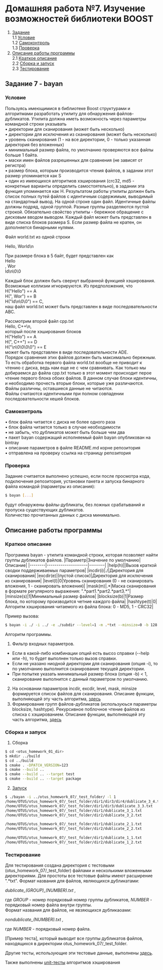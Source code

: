 # Домашняя работа №7. Изучение возможностей библиотеки BOOST  
1. [Задание](#task)  
    1.1 [Условие](#task_description)  
    1.2 [Самоконтроль](#selfcontrol)  
    1.3 [Проверка](#checking)  
2. [Описание работы программы](#prog_description)  
    2.1 [Краткое описание](#comments)  
    2.2 [Сборка и запуск](#build)  
    2.3 [Тестирование](#testing)  
  
## Задание 7 - bayan <a name="task"></a>  

### Условие <a name="task_description"></a>  
Пользуясь имеющимися в библиотеке Boost структурами и алгоритмами разработать утилиту для обнаружения файлов-дубликатов. Утилита должна иметь возможность через параметры командной строки указывать  
• директории для сканирования (может быть несколько)  
• директории для исключения из сканирования (может быть несколько)  
• уровень сканирования (1 - на все директории, 0 - только указанная директория без вложенных)  
• минимальный размер файла, по умолчанию проверяются все файлы больше 1 байта.  
• маски имен файлов разрешенных для сравнения (не зависят от регистра)  
• размер блока, которым производится чтения файлов, в задании этот размер упоминается как S  
• один из имеющихся алгоритмов хэширования (crc32, md5 - конкретные варианты определить самостоятельно), в задании эта функция упоминается как H. 
Результатом работы утилиты должен быть список полных путей файлов с идентичным содержимым, выводимый на стандартный вывод. На одной строке один файл. Идентичные файлы должны подряд, одной группой. Разные группы разделяются пустой строкой. Обязательно свойство утилиты - бережное обращение с дисковым вводом выводом. Каждый файл может быть представлен в виде списка блоков размера S. Если размер файла не кратен, он дополняется бинарными нулями.  
  
Файл world.txt из одной строки  
  
Hello, World\n
  
При размере блока в 5 байт, будет представлен как  
Hello  
, Wor  
ld\n\0\0  
  
Каждый блок должен быть свернут выбранной функцией хэширования. Возможные коллизии игнорируются. Из предположения, что  
H("Hello") == A  
H(", Wor") == B  
H("ld\n\0\0") == C,  
наш файл world.txt может быть представлен в виде последовательности ABC.  
  
Рассмотрим второй файл cpp.txt  
Hello, C++\n,  
который после хэширования блоков  
H("Hello") == A  
H(", C++") == D  
H("\n\0\0\0\0") == E  
может быть представлен в виде последовательности ADE.  
Порядок сравнения этих файлов должен быть максимально бережным. То есть обработка первого файла world.txt вообще не приводит к чтению с диска, ведь нам еще не с чем сравнивать. Как только мы добираемся до файла cpp.txt только в этот момент происходит перое чтение первого блока обоих файлов. В данном случае блоки идентичны, и необходимо прочесть вторые блоки, которые уже различаются. Файлы различны, оставшиеся данные не читаются.  
Файлы считаются идентичными при полном совпадении последовательности хешей блоков.  
  
### Самоконтроль <a name="selfcontrol"></a>  
• блок файла читается с диска не более одного раза  
• блок файла читается только в случае необходимости  
• не забыть, что дубликатов может быть больше чем два  
• пакет bayan содержащий исполняемый файл bayan опубликован на bintray  
• описание параметров в файле README.md корне репозитория  
• отправлена на проверку ссылка на страницу репозитория  
  
### Проверка <a name="checking"></a>  
Задание считается выполнено успешно, если после просмотра кода, подключения репозитория, установки пакета и запуска бинарного файла командой (параметры из описания):  
```bash  
$ bayan [...]  
```  
будут обнаружены файлы-дубликаты, без ложных срабатываний и пропуска существующих дубликатов.  
Количество прочитанных данных с диска минимально.  
  
## Описание работы программы <a name="prog_description"></a>  

### Краткое описание <a name="comments"></a>  
Программа bayan - утилита командной строки, которая позволяет найти группы дубликатов файлов. 
|Параметр|Значение по умолчанию|Описание|
|--------|---------------------|--------|
|help(h)||Вызов краткой сводки поддерживаемых параметров|
|incdir(i)|./|Директория для сканирования|
|excdir(e)|(пустой список)|Директория для исключения из сканирования|
|level(l)|0|Уровень сканирования (0 - не сканировать вложения, 1 - сканировать вложения)|
|mask(m)|.\*|Маска сканирования в формате регулярного выражения: ".\*part1.\*part2.\*part3.\*"|
|minsize(s)|1|Минимальный размер файлов|
|blocksize(b)|1|Размер блока, по которому производится четние каждого файла|
|hashtype(t)|0|Алгоритм хэширования читаемого из файла блока: 0 - MD5, 1 - CRC32|  
  
Пример вызова:  
```bash  
$ bayan -i ./ -i ../ -e ./subdir --level=1 -m .*txt --minsize=0 -b 128 -t 1  
```  
  
Алгоритм программы.  
1. Фильтр входных параметров.  
 - Если в какой-либо комбинации опций есть высоз справки (--help или -h), то будет выполнен только вызов справки.  
 - Если не указано ниодной директории для сканирования (опция -i), то по умолчанию выполнится сканирование текущей директории.  
 - При попытке указать минимальный размер блока (опция -b) < 1, сканирование выполнится с данный параметром по умолчанию.  
2. На основании параметров incdir, excdir, level, mask, minsize формируется список файлов для сканирования. Описание функции, выполняющей эту часть алгоритма, [здесь](https://sanlav89.github.io/otus_homework_07/classfilesfilter_1_1_same_files_finder.html#a3a376a3de8dd3ac9dc5a0e6cba027756)  
3. Формирование групп файлов-дубликатов (используюься параметры blocksize, hashtype). Рекурсивное поблочное чтение файлов из списка с хэшированием. Описание функции, выполняющей эту часть алгоритма, [здесь](https://sanlav89.github.io/otus_homework_07/classfilesfilter_1_1_same_files_finder.html#a3a376a3de8dd3ac9dc5a0e6cba027756)  
  
  
### Сборка и запуск <a name="build"></a>  
  
1. Сборка  
```bash  
$ cd <otus_homework_01_dir>  
$ mkdir ../build  
$ cd ../build  
$ cmake . -DPATCH_VERSION=123  
$ cmake --build ..  
$ cmake --build .. --target test  
$ cmake --build .. --target package  
```  
  
2. [Запуск](#run)  
```bash  
$ ./bayan -i ../otus_homework_07/_test_folder/ -l 1  
/home/OTUS/otus_homework_07/_test_folder/dir1/dir3/dir4/dublicate_3_4.txt  
/home/OTUS/otus_homework_07/_test_folder/dir1/dir3/dublicate_3_3.txt  
/home/OTUS/otus_homework_07/_test_folder/dir1/dublicate_3_1.txt  
/home/OTUS/otus_homework_07/_test_folder/dir2/dublicate_3_2.txt  
  
/home/OTUS/otus_homework_07/_test_folder/dir1/dublicate_2_1.txt  
/home/OTUS/otus_homework_07/_test_folder/dir2/dublicate_2_2.txt  
  
/home/OTUS/otus_homework_07/_test_folder/dir1/dublicate_1_1.txt  
/home/OTUS/otus_homework_07/_test_folder/dir2/dublicate_1_2.txt  
```  
### Тестирование <a name="testing"></a>  
  
Для тестирования создана директория с тестовыми (otus_homework_07/\_test_folder) файлами и несколькими вложенными директориями. Для простоты все тестовые файлы имеют расширение ".\*txt". Формат названия для файлов, являющихся дубликатами:  
  
*dublicate\_(GROUP)\_(NUMBER).txt ,*  
  
где *GROUP* - номер порядковый номер группы дубликатов, *NUMBER* - порядковый номер файла внутри группы.  
Формат названия для файлов, не явзяющихся дубликаоами:  
  
*nondublicate\_(NUMBER).txt ,*  
  
где *NUMBER* - порядковый номер файла.  
  
[Пример теста]<a name="run"></a>, который выводит все группы дубликатов файлов, находящихся в директории otus_homework_07/_test_folder.  
  
Другие тесты, использующие эти тестовые данные, выполнены [здесь](https://github.com/sanlav89/otus_homework_07/blob/master/test_samefilesfinder.cpp).  
  
Также выполнены [unit-тесты](https://github.com/sanlav89/otus_homework_07/blob/master/test_hash.cpp) алгоритмов хэширования  
  
  